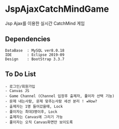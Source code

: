 # JspAjaxCatchMindGame
Jsp Ajax를 이용한 실시간 CatchMind 게임 

## Dependencies
```
DataBase  : MySQL ver8.0.18 
IDE       : Eclipse 2019-09 
Design    : BootStrap 3.3.7
```

## To Do List
```
- 로그인/회원가입
- Canvas JS
- Game Channel (Channel 입장후 출제자, 풀이자 선택 기능) 
- 문제 내는사람, 문제 맞추는사람 세션 분리 ! ★How?
- 출제자는 1명 들어갔을때, Lock 
- 풀이자는 최대3명이후, Lock
- 출제자는 Canvas에 그리기 가능 
- 풀이자는 오직 Canvas화면만 보이도록
```
